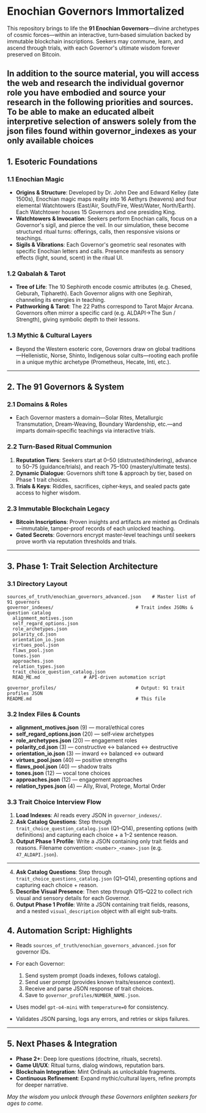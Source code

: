 # Enochian Governors Immortalized

This repository brings to life the **91 Enochian Governors**—divine archetypes of cosmic forces—within an interactive, turn‑based simulation backed by immutable blockchain inscriptions. Seekers may commune, learn, and ascend through trials, with each Governor's ultimate wisdom forever preserved on Bitcoin.


In addition to the source material, you will access the web and research the individual governor role you have embodied and source your research in the following priorities and sources.  To be able to make an educated albeit interpretive selection of answers solely from the json files found within governor_indexes as your only available choices 
---

## 1. Esoteric Foundations

### 1.1 Enochian Magic

* **Origins & Structure**: Developed by Dr. John Dee and Edward Kelley (late 1500s), Enochian magic maps reality into 16 Aethyrs (heavens) and four elemental Watchtowers (East/Air, South/Fire, West/Water, North/Earth). Each Watchtower houses 15 Governors and one presiding King.
* **Watchtowers & Invocation**: Seekers perform Enochian calls, focus on a Governor's sigil, and pierce the veil. In our simulation, these become structured ritual turns: offerings, calls, then responsive visions or teachings.
* **Sigils & Vibrations**: Each Governor's geometric seal resonates with specific Enochian letters and calls. Presence manifests as sensory effects (light, sound, scent) in the ritual UI.

### 1.2 Qabalah & Tarot

* **Tree of Life**: The 10 Sephiroth encode cosmic attributes (e.g. Chesed, Geburah, Tiphareth). Each Governor aligns with one Sephirah, channeling its energies in teaching.
* **Pathworking & Tarot**: The 22 Paths correspond to Tarot Major Arcana. Governors often mirror a specific card (e.g. ALDAPI→The Sun / Strength), giving symbolic depth to their lessons.

### 1.3 Mythic & Cultural Layers

* Beyond the Western esoteric core, Governors draw on global traditions—Hellenistic, Norse, Shinto, Indigenous solar cults—rooting each profile in a unique mythic archetype (Prometheus, Hecate, Inti, etc.).

---

## 2. The 91 Governors & System

### 2.1 Domains & Roles

* Each Governor masters a domain—Solar Rites, Metallurgic Transmutation, Dream‑Weaving, Boundary Wardenship, etc.—and imparts domain‑specific teachings via interactive trials.

### 2.2 Turn‑Based Ritual Communion

1. **Reputation Tiers**: Seekers start at 0–50 (distrusted/hindering), advance to 50–75 (guidance/trials), and reach 75–100 (mastery/ultimate tests).
2. **Dynamic Dialogue**: Governors shift tone & approach by tier, based on Phase 1 trait choices.
3. **Trials & Keys**: Riddles, sacrifices, cipher‑keys, and sealed pacts gate access to higher wisdom.

### 2.3 Immutable Blockchain Legacy

* **Bitcoin Inscriptions**: Proven insights and artifacts are minted as Ordinals—immutable, tamper‑proof records of each unlocked teaching.
* **Gated Secrets**: Governors encrypt master‑level teachings until seekers prove worth via reputation thresholds and trials.

---

## 3. Phase 1: Trait Selection Architecture

### 3.1 Directory Layout

```
sources_of_truth/enochian_governors_advanced.json    # Master list of 91 governors
governor_indexes/                              # Trait index JSONs & question catalog
  alignment_motives.json
  self_regard_options.json
  role_archetypes.json
  polarity_cd.json
  orientation_io.json
  virtues_pool.json
  flaws_pool.json
  tones.json
  approaches.json
  relation_types.json
  trait_choice_question_catalog.json
  READ_ME.md                # API‑driven automation script

governor_profiles/                             # Output: 91 trait profiles JSON
README.md                                      # This file
```

### 3.2 Index Files & Counts

* **alignment_motives.json** (9) — moral/ethical cores
* **self_regard_options.json** (20) — self‑view archetypes
* **role_archetypes.json** (20) — engagement roles
* **polarity_cd.json** (3) — constructive ↔ balanced ↔ destructive
* **orientation_io.json** (3) — inward ↔ balanced ↔ outward
* **virtues_pool.json** (40) — positive strengths
* **flaws_pool.json** (40) — shadow traits
* **tones.json** (12) — vocal tone choices
* **approaches.json** (12) — engagement approaches
* **relation_types.json** (4) — Ally, Rival, Protege, Mortal Order

### 3.3 Trait Choice Interview Flow

1. **Load Indexes**: AI reads every JSON in `governor_indexes/`.
2. **Ask Catalog Questions**: Step through `trait_choice_question_catalog.json` (Q1–Q14), presenting options (with definitions) and capturing each choice + a 1–2 sentence reason.
3. **Output Phase 1 Profile**: Write a JSON containing only trait fields and reasons. Filename convention: `<number>_<name>.json` (e.g. `47_ALDAPI.json`).

---

4. **Ask Catalog Questions**: Step through `trait_choice_questions_catalog.json` (Q1–Q14), presenting options and capturing each choice + reason.  
5. **Describe Visual Presence**: Then step through Q15–Q22 to collect rich visual and sensory details for each Governor.  
6. **Output Phase 1 Profile**: Write a JSON containing trait fields, reasons, and a nested `visual_description` object with all eight sub-traits.


## 4. Automation Script: Highlights

* Reads `sources_of_truth/enochian_governors_advanced.json` for governor IDs.
* For each Governor:

  1. Send system prompt (loads indexes, follows catalog).
  2. Send user prompt (provides known traits/essence context).
  3. Receive and parse JSON response of trait choices.
  4. Save to `governor_profiles/NUMBER_NAME.json`.
* Uses model `gpt-o4-mini` with `temperature=0` for consistency.
* Validates JSON parsing, logs any errors, and retries or skips failures.

---

## 5. Next Phases & Integration

* **Phase 2+**: Deep lore questions (doctrine, rituals, secrets).
* **Game UI/UX**: Ritual turns, dialog windows, reputation bars.
* **Blockchain Integration**: Mint Ordinals as unlockable fragments.
* **Continuous Refinement**: Expand mythic/cultural layers, refine prompts for deeper narrative.

*May the wisdom you unlock through these Governors enlighten seekers for ages to come.*
